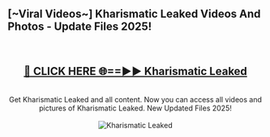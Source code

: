 <h2>[~Viral Videos~] Kharismatic Leaked Videos And Photos - Update Files 2025!</h2>
<br>
<div align="center">
<h2><a href="https://top-ai-tools.click/QrbHav" rel="nofollow">🔴 CLICK HERE 🌐==►► Kharismatic Leaked</a></h2>
<br>
Get Kharismatic Leaked and all content. Now you can access all videos and pictures of Kharismatic Leaked. New Updated Files 2025!
<br>
<br>
<a href="https://top-ai-tools.click/QrbHav" rel="nofollow" data-target="animated-image.originalLink"><img src="https://i.ibb.co.com/WyWwxjT/player-gif2.gif" alt="Kharismatic Leaked" style="max-width: 100%; display: inline-block;" data-target="animated-image.originalImage"></a>
</div>
<br>